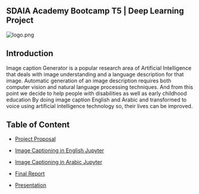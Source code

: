 ## SDAIA Academy Bootcamp T5 | Deep Learning Project


![logo.png](https://user-images.githubusercontent.com/90132938/144891254-daec245d-84fc-4467-aa14-0aec490b1079.jpeg)


## Introduction

Image caption Generator is a popular research area of Artificial Intelligence that deals with image understanding and a language description for that image. Automatic generation of an image description requires both computer vision and natural language processing techniques.
And from this point we decide to help people with disabilities as well as early childhood education By doing image caption English and Arabic and transformed to voice using artificial intelligence technology so, their lives can be improved.

## Table of Content
- [Project Proposal](https://github.com/amal2121/-Deep-Learning-Project/blob/main/DeepLearning-Proposel.pdf)

- [Image Captioning in English Jupyter ](https://github.com/amal2121/-Deep-Learning-Project/blob/main/Image-Captioning-English%20.ipynb)

- [Image Captioning in Arabic Jupyter](https://github.com/amal2121/-Deep-Learning-Project/blob/main/image-captioning-Arabic.ipynb)

- [Final Report](https://github.com/amal2121/-Deep-Learning-Project/blob/main/deeplearning-Report.pdf)

- [Presentation](https://github.com/amal2121/Deep-Learning-Project/blob/main/Image%20Caption.pdf)

